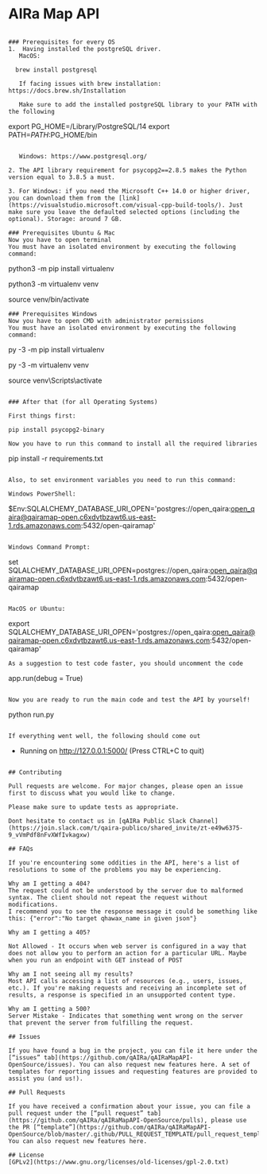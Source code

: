 #  AIRa Map API

```

### Prerequisites for every OS
1.  Having installed the postgreSQL driver.
   MacOS: 
```
      brew install postgresql 
``` 
   If facing issues with brew installation: https://docs.brew.sh/Installation

   Make sure to add the installed postgreSQL library to your PATH with the following

```
   export PG_HOME=/Library/PostgreSQL/14
   export PATH=$PATH:$PG_HOME/bin
```

   Windows: https://www.postgresql.org/

2. The API library requirement for psycopg2==2.8.5 makes the Python version equal to 3.8.5 a must.

3. For Windows: if you need the Microsoft C++ 14.0 or higher driver, you can download them from the [link](https://visualstudio.microsoft.com/visual-cpp-build-tools/). Just make sure you leave the defaulted selected options (including the optional). Storage: around 7 GB.

### Prerequisites Ubuntu & Mac
Now you have to open terminal
You must have an isolated environment by executing the following command:

```
python3 -m pip install virtualenv

python3 -m virtualenv venv

source venv/bin/activate

```
### Prerequisites Windows
Now you have to open CMD with administrator permissions
You must have an isolated environment by executing the following command: 

```
py -3 -m pip install virtualenv

py -3 -m virtualenv venv

source venv\Scripts\activate

```

### After that (for all Operating Systems)

First things first:

pip install psycopg2-binary

Now you have to run this command to install all the required libraries

```
pip install -r requirements.txt
```

Also, to set environment variables you need to run this command:

Windows PowerShell:
```
$Env:SQLALCHEMY_DATABASE_URI_OPEN='postgres://open_qaira:open_qaira@qairamap-open.c6xdvtbzawt6.us-east-1.rds.amazonaws.com:5432/open-qairamap'
```

Windows Command Prompt:
```
set SQLALCHEMY_DATABASE_URI_OPEN=postgres://open_qaira:open_qaira@qairamap-open.c6xdvtbzawt6.us-east-1.rds.amazonaws.com:5432/open-qairamap
```

MacOS or Ubuntu:
```
export SQLALCHEMY_DATABASE_URI_OPEN='postgres://open_qaira:open_qaira@qairamap-open.c6xdvtbzawt6.us-east-1.rds.amazonaws.com:5432/open-qairamap'
```
As a suggestion to test code faster, you should uncomment the code
```
app.run(debug = True)
```

Now you are ready to run the main code and test the API by yourself!

```
python run.py
```

If everything went well, the following should come out

```
* Running on http://127.0.0.1:5000/ (Press CTRL+C to quit)

```

## Contributing

Pull requests are welcome. For major changes, please open an issue first to discuss what you would like to change.

Please make sure to update tests as appropriate.

Dont hesitate to contact us in [qAIRa Public Slack Channel](https://join.slack.com/t/qaira-publico/shared_invite/zt-e49w6375-9_vVmPdf8nFvXWfIvkagxw)

## FAQs

If you're encountering some oddities in the API, here's a list of resolutions to some of the problems you may be experiencing.

Why am I getting a 404?
The request could not be understood by the server due to malformed syntax. The client should not repeat the request without modifications.
I recommend you to see the response message it could be something like this: {"error":"No target qhawax_name in given json"}

Why am I getting a 405?

Not Allowed - It occurs when web server is configured in a way that does not allow you to perform an action for a particular URL. Maybe when you run an endpoint with GET instead of POST

Why am I not seeing all my results?
Most API calls accessing a list of resources (e.g., users, issues, etc.). If you're making requests and receiving an incomplete set of results, a response is specified in an unsupported content type.

Why am I getting a 500?
Server Mistake - Indicates that something went wrong on the server that prevent the server from fulfilling the request.

## Issues 

If you have found a bug in the project, you can file it here under the [“issues” tab](https://github.com/qAIRa/qAIRaMapAPI-OpenSource/issues). You can also request new features here. A set of templates for reporting issues and requesting features are provided to assist you (and us!).

## Pull Requests 

If you have received a confirmation about your issue, you can file a pull request under the [“pull request” tab](https://github.com/qAIRa/qAIRaMapAPI-OpenSource/pulls), please use the PR [“template”](https://github.com/qAIRa/qAIRaMapAPI-OpenSource/blob/master/.github/PULL_REQUEST_TEMPLATE/pull_request_template.md). 
You can also request new features here. 

## License
[GPLv2](https://www.gnu.org/licenses/old-licenses/gpl-2.0.txt)
